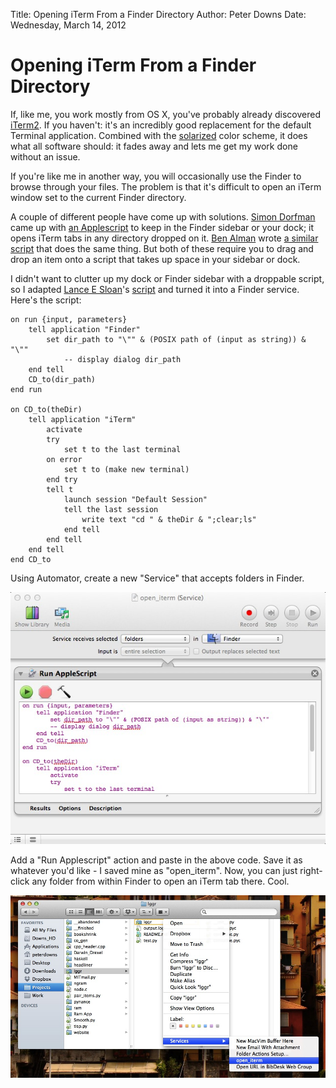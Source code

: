 Title: Opening iTerm From a Finder Directory
Author: Peter Downs
Date: Wednesday, March 14, 2012  

# Opening iTerm From a Finder Directory

If, like me, you work mostly from OS X, you've probably already discovered [iTerm2][1]. If you haven't: it's an incredibly good replacement for the default Terminal application. Combined with the [solarized][2] color scheme, it does what all software should: it fades away and lets me get my work done without an issue.

If you're like me in another way, you will occasionally use the Finder to browse through your files. The problem is that it's difficult to open an iTerm window set to the current Finder directory.

A couple of different people have come up with solutions. [Simon Dorfman][3] came up with [an Applescript][4] to keep in the Finder sidebar or your dock; it opens iTerm tabs in any directory dropped on it. [Ben Alman][5] wrote [a similar script][6] that does the same thing. But both of these require you to drag and drop an item onto a script that takes up space in your sidebar or dock.

I didn't want to clutter up my dock or Finder sidebar with a droppable script, so I adapted [Lance E Sloan][7]'s [script][8] and turned it into a Finder service.  Here's the script:

	on run {input, parameters}
		tell application "Finder"
			set dir_path to "\"" & (POSIX path of (input as string)) & "\""
				-- display dialog dir_path
		end tell
		CD_to(dir_path)
	end run
	
	on CD_to(theDir)
		tell application "iTerm"
			activate
			try
				set t to the last terminal
			on error
				set t to (make new terminal)
			end try
			tell t
				launch session "Default Session"
				tell the last session
					write text "cd " & theDir & ";clear;ls"
				end tell
			end tell
		end tell
	end CD_to

Using Automator, create a new "Service" that accepts folders in Finder.

![setting up the service][9]

Add a "Run Applescript" action and paste in the above code.
Save it as whatever you'd like - I saved mine as "open_iterm". Now, you can just right-click any folder from within Finder to 
open an iTerm tab there. Cool.

![the service in action][10]


[1]: http://www.iterm2.com/#/section/home
[2]: http://ethanschoonover.com/solarized
[3]: http://snippets.dzone.com/user/SimonDorfman
[4]: http://snippets.dzone.com/posts/show/961
[5]: http://benalman.com/
[6]: https://gist.github.com/905546
[7]: https://github.com/lsloan
[8]: https://gist.github.com/1265327
[9]: /static/img/applescript_service.jpeg "Setting up the service"
[10]: /static/img/applescript_service_in_action.jpeg "Using the new service"
